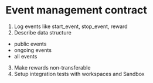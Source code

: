 # Event management contract

1. Log events like start_event, stop_event, reward
2. Describe data structure
- public events
- ongoing events
- all events
3. Make rewards non-transferable 
4. Setup integration tests with workspaces and Sandbox